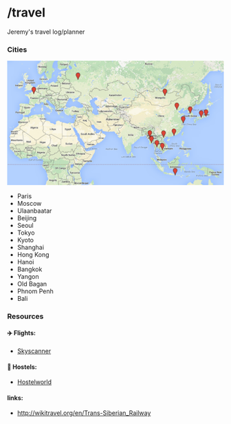 # /travel

Jeremy's travel log/planner

### Cities

![Map](/map.png)

-  Paris
-  Moscow
-  Ulaanbaatar
-  Beijing
-  Seoul
-  Tokyo
-  Kyoto
-  Shanghai
-  Hong Kong
-  Hanoi
-  Bangkok
-  Yangon
-  Old Bagan
-  Phnom Penh
-  Bali


### Resources

####  :airplane: Flights:
- [Skyscanner](http://skyscanner.com)

#### :hotel: Hostels: 
- [Hostelworld](http://www.hostelworld.com)

#### links:
- http://wikitravel.org/en/Trans-Siberian_Railway
